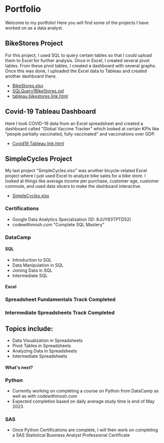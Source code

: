 # Portfolio

Welcome to my portfolio! Here you will find some of the projects I have worked on as a data analyst.

## BikeStores Project

For this project, I used SQL to query certain tables so that I could upload them to Excel for further analysis. Once in Excel, I created several pivot tables. From these pivot tables, I created a dashboard with several graphs. Once this was done, I uploaded the Excel data to Tableau and created another dashboard there.

* [BikeStores.xlsx](https://github.com/Clayharms/Portfolio/blob/main/BikeStores.xlsx)
* [SQLQuery1BikeStores.sql](https://github.com/Clayharms/Portfolio/blob/main/SQLQuery1BikeStores.sql)
* [tableau bikestores link.html](https://github.com/Clayharms/Portfolio/blob/main/tableau%20bikestores%20link.html)

## Covid-19 Tableau Dashboard

Here I took COVID-19 data from an Excel spreadsheet and created a dashboard called "Global Vaccine Tracker" which looked at certain KPIs like "people partially vaccinated, fully vaccinated" and vaccinations over GDP.

* [Covid19 Tableau link.html](https://github.com/Clayharms/Portfolio/blob/main/Covid19%20Tableau%20link.html)

## SimpleCycles Project

My last project "SimpleCycles.xlsx" was another bicycle-related Excel project where I just used Excel to analyze bike sales for a bike store. I looked at things like average income per purchase, customer age, customer commute, and used data slicers to make the dashboard interactive.

* [SimpleCycles.xlsx](https://github.com/Clayharms/Portfolio/blob/main/SimpleCycles.xlsx)

### Certifications

* Google Data Analytics Specialization (ID: 8JUY83TPTD52)
* codewithmosh.com "Complete SQL Mastery"

### DataCamp
#### SQL
* Introduction to SQL
* Data Manipulation in SQL
* Joining Data in SQL
* Intermediate SQL
#### Excel
### Spreadsheet Fundamentals Track Completed
### Intermediate Spreadsheets Track Completed
## Topics include:
* Data Visualization in Spreadsheets
* Pivot Tables in Spreadsheets
* Analyzing Data in Spreadsheets
* Intermediate Spreadsheets

#### What's next?

### Python

* Currently working on completing a course on Python from DataCamp as well as with codewithmosh.com
* Expected completion based on daily average study time is end of May 2023

### SAS

* Once Python Certifications are complete, I will then work on completing a SAS Statistical Business Analyst Professional Certificate
